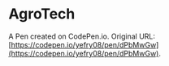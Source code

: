 # AgroTech

A Pen created on CodePen.io. Original URL: [https://codepen.io/yefry08/pen/dPbMwGw](https://codepen.io/yefry08/pen/dPbMwGw).

